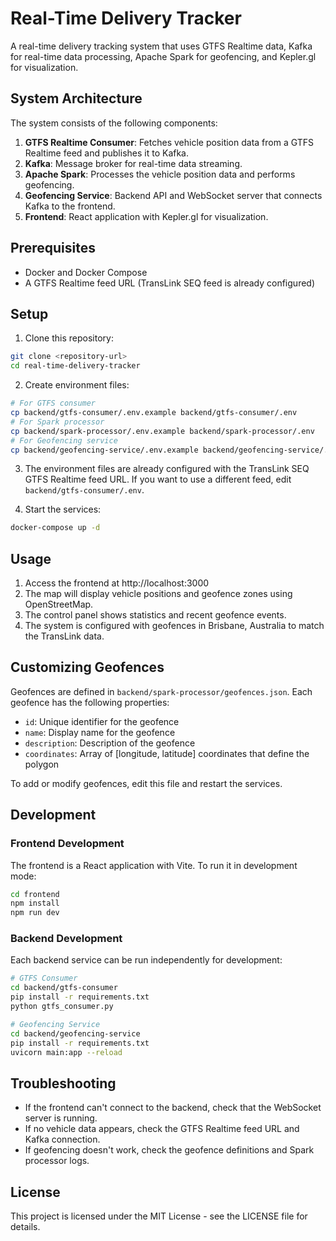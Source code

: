 # Real-Time Delivery Tracker

A real-time delivery tracking system that uses GTFS Realtime data, Kafka for real-time data processing, Apache Spark for geofencing, and Kepler.gl for visualization.

## System Architecture

The system consists of the following components:

1. **GTFS Realtime Consumer**: Fetches vehicle position data from a GTFS Realtime feed and publishes it to Kafka.
2. **Kafka**: Message broker for real-time data streaming.
3. **Apache Spark**: Processes the vehicle position data and performs geofencing.
4. **Geofencing Service**: Backend API and WebSocket server that connects Kafka to the frontend.
5. **Frontend**: React application with Kepler.gl for visualization.

## Prerequisites

- Docker and Docker Compose
- A GTFS Realtime feed URL (TransLink SEQ feed is already configured)

## Setup

1. Clone this repository:

```bash
git clone <repository-url>
cd real-time-delivery-tracker
```

2. Create environment files:

```bash
# For GTFS consumer
cp backend/gtfs-consumer/.env.example backend/gtfs-consumer/.env
# For Spark processor
cp backend/spark-processor/.env.example backend/spark-processor/.env
# For Geofencing service
cp backend/geofencing-service/.env.example backend/geofencing-service/.env
```

3. The environment files are already configured with the TransLink SEQ GTFS Realtime feed URL. If you want to use a different feed, edit `backend/gtfs-consumer/.env`.

4. Start the services:

```bash
docker-compose up -d
```

## Usage

1. Access the frontend at http://localhost:3000
2. The map will display vehicle positions and geofence zones using OpenStreetMap.
3. The control panel shows statistics and recent geofence events.
4. The system is configured with geofences in Brisbane, Australia to match the TransLink data.

## Customizing Geofences

Geofences are defined in `backend/spark-processor/geofences.json`. Each geofence has the following properties:

- `id`: Unique identifier for the geofence
- `name`: Display name for the geofence
- `description`: Description of the geofence
- `coordinates`: Array of [longitude, latitude] coordinates that define the polygon

To add or modify geofences, edit this file and restart the services.

## Development

### Frontend Development

The frontend is a React application with Vite. To run it in development mode:

```bash
cd frontend
npm install
npm run dev
```

### Backend Development

Each backend service can be run independently for development:

```bash
# GTFS Consumer
cd backend/gtfs-consumer
pip install -r requirements.txt
python gtfs_consumer.py

# Geofencing Service
cd backend/geofencing-service
pip install -r requirements.txt
uvicorn main:app --reload
```

## Troubleshooting

- If the frontend can't connect to the backend, check that the WebSocket server is running.
- If no vehicle data appears, check the GTFS Realtime feed URL and Kafka connection.
- If geofencing doesn't work, check the geofence definitions and Spark processor logs.

## License

This project is licensed under the MIT License - see the LICENSE file for details.
